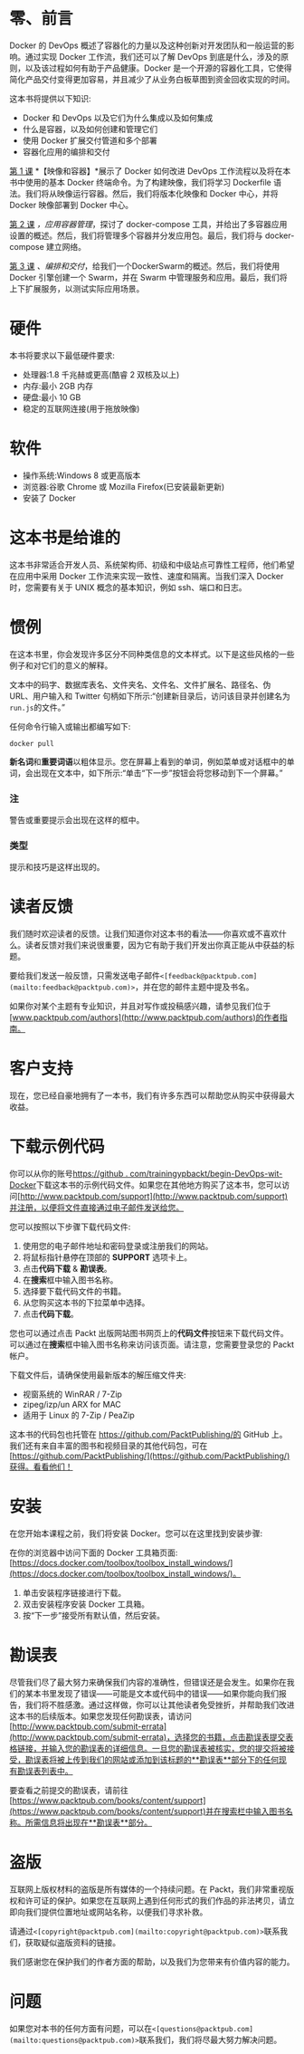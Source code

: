 # 零、前言

Docker 的 DevOps 概述了容器化的力量以及这种创新对开发团队和一般运营的影响。通过实现 Docker 工作流，我们还可以了解 DevOps 到底是什么，涉及的原则，以及该过程如何有助于产品健康。Docker 是一个开源的容器化工具，它使得简化产品交付变得更加容易，并且减少了从业务白板草图到资金回收实现的时间。

这本书将提供以下知识:

*   Docker 和 DevOps 以及它们为什么集成以及如何集成
*   什么是容器，以及如何创建和管理它们
*   使用 Docker 扩展交付管道和多个部署
*   容器化应用的编排和交付

[第 1 课](1.html "Chapter 1. Images and Containers") *【映像和容器】*展示了 Docker 如何改进 DevOps 工作流程以及将在本书中使用的基本 Docker 终端命令。为了构建映像，我们将学习 Dockerfile 语法。我们将从映像运行容器。然后，我们将版本化映像和 Docker 中心，并将 Docker 映像部署到 Docker 中心。

[第 2 课](2.html "Chapter 2. Application Container Management") *，应用容器管理*，探讨了 docker-compose 工具，并给出了多容器应用设置的概述。然后，我们将管理多个容器并分发应用包。最后，我们将与 docker-compose 建立网络。

[第 3 课](3.html "Chapter 3. Orchestration and Delivery") *、编排和交付*，给我们一个DockerSwarm的概述。然后，我们将使用 Docker 引擎创建一个 Swarm，并在 Swarm 中管理服务和应用。最后，我们将上下扩展服务，以测试实际应用场景。

# 硬件

本书将要求以下最低硬件要求:

*   处理器:1.8 千兆赫或更高(酷睿 2 双核及以上)
*   内存:最小 2GB 内存
*   硬盘:最小 10 GB
*   稳定的互联网连接(用于拖放映像)

# 软件

*   操作系统:Windows 8 或更高版本
*   浏览器:谷歌 Chrome 或 Mozilla Firefox(已安装最新更新)
*   安装了 Docker

# 这本书是给谁的

这本书非常适合开发人员、系统架构师、初级和中级站点可靠性工程师，他们希望在应用中采用 Docker 工作流来实现一致性、速度和隔离。当我们深入 Docker 时，您需要有关于 UNIX 概念的基本知识，例如 ssh、端口和日志。

# 惯例

在这本书里，你会发现许多区分不同种类信息的文本样式。以下是这些风格的一些例子和对它们的意义的解释。

文本中的码字、数据库表名、文件夹名、文件名、文件扩展名、路径名、伪 URL、用户输入和 Twitter 句柄如下所示:“创建新目录后，访问该目录并创建名为`run.js`的文件。”

任何命令行输入或输出都编写如下:

```
docker pull
```

**新名词**和**重要词语**以粗体显示。您在屏幕上看到的单词，例如菜单或对话框中的单词，会出现在文本中，如下所示:“单击“下一步”按钮会将您移动到下一个屏幕。”

### 注

警告或重要提示会出现在这样的框中。

### 类型

提示和技巧是这样出现的。

# 读者反馈

我们随时欢迎读者的反馈。让我们知道你对这本书的看法——你喜欢或不喜欢什么。读者反馈对我们来说很重要，因为它有助于我们开发出你真正能从中获益的标题。

要给我们发送一般反馈，只需发送电子邮件`<[feedback@packtpub.com](mailto:feedback@packtpub.com)>`，并在您的邮件主题中提及书名。

如果你对某个主题有专业知识，并且对写作或投稿感兴趣，请参见我们位于[www.packtpub.com/authors](http://www.packtpub.com/authors)的作者指南。

# 客户支持

现在，您已经自豪地拥有了一本书，我们有许多东西可以帮助您从购买中获得最大收益。

# 下载示例代码

你可以从你的账号[https://github . com/trainingypbackt/begin-DevOps-wit-Docker](https://github.com/TrainingByPackt/Beginning-DevOps-with-Docker)下载这本书的示例代码文件。如果您在其他地方购买了这本书，您可以访问[http://www.packtpub.com/support](http://www.packtpub.com/support)并注册，以便将文件直接通过电子邮件发送给您。

您可以按照以下步骤下载代码文件:

1.  使用您的电子邮件地址和密码登录或注册我们的网站。
2.  将鼠标指针悬停在顶部的 **SUPPORT** 选项卡上。
3.  点击**代码下载** & **勘误表**。
4.  在**搜索**框中输入图书名称。
5.  选择要下载代码文件的书籍。
6.  从您购买这本书的下拉菜单中选择。
7.  点击**代码下载**。

您也可以通过点击 Packt 出版网站图书网页上的**代码文件**按钮来下载代码文件。可以通过在**搜索**框中输入图书名称来访问该页面。请注意，您需要登录您的 Packt 帐户。

下载文件后，请确保使用最新版本的解压缩文件夹:

*   视窗系统的 WinRAR / 7-Zip
*   zipeg/izp/un ARX for MAC
*   适用于 Linux 的 7-Zip / PeaZip

这本书的代码包也托管在 https://github.com/PacktPublishing/的 GitHub 上。我们还有来自丰富的图书和视频目录的其他代码包，可在[https://github.com/PacktPublishing/](https://github.com/PacktPublishing/)获得。看看他们！

# 安装

在您开始本课程之前，我们将安装 Docker。您可以在这里找到安装步骤:

在你的浏览器中访问下面的 Docker 工具箱页面:[https://docs.docker.com/toolbox/toolbox_install_windows/](https://docs.docker.com/toolbox/toolbox_install_windows/)。

1.  单击安装程序链接进行下载。
2.  双击安装程序安装 Docker 工具箱。
3.  按“下一步”接受所有默认值，然后安装。

# 勘误表

尽管我们尽了最大努力来确保我们内容的准确性，但错误还是会发生。如果你在我们的某本书里发现了错误——可能是文本或代码中的错误——如果你能向我们报告，我们将不胜感激。通过这样做，你可以让其他读者免受挫折，并帮助我们改进这本书的后续版本。如果您发现任何勘误表，请访问[http://www.packtpub.com/submit-errata](http://www.packtpub.com/submit-errata)，选择您的书籍，点击勘误表提交表格链接，并输入您的勘误表的详细信息。一旦您的勘误表被核实，您的提交将被接受，勘误表将被上传到我们的网站或添加到该标题的**勘误表**部分下的任何现有勘误表列表中。

要查看之前提交的勘误表，请前往[https://www.packtpub.com/books/content/support](https://www.packtpub.com/books/content/support)并在搜索栏中输入图书名称。所需信息将出现在**勘误表**部分。

# 盗版

互联网上版权材料的盗版是所有媒体的一个持续问题。在 Packt，我们非常重视版权和许可证的保护。如果您在互联网上遇到任何形式的我们作品的非法拷贝，请立即向我们提供位置地址或网站名称，以便我们寻求补救。

请通过`<[copyright@packtpub.com](mailto:copyright@packtpub.com)>`联系我们，获取疑似盗版资料的链接。

我们感谢您在保护我们的作者方面的帮助，以及我们为您带来有价值内容的能力。

# 问题

如果您对本书的任何方面有问题，可以在`<[questions@packtpub.com](mailto:questions@packtpub.com)>`联系我们，我们将尽最大努力解决问题。